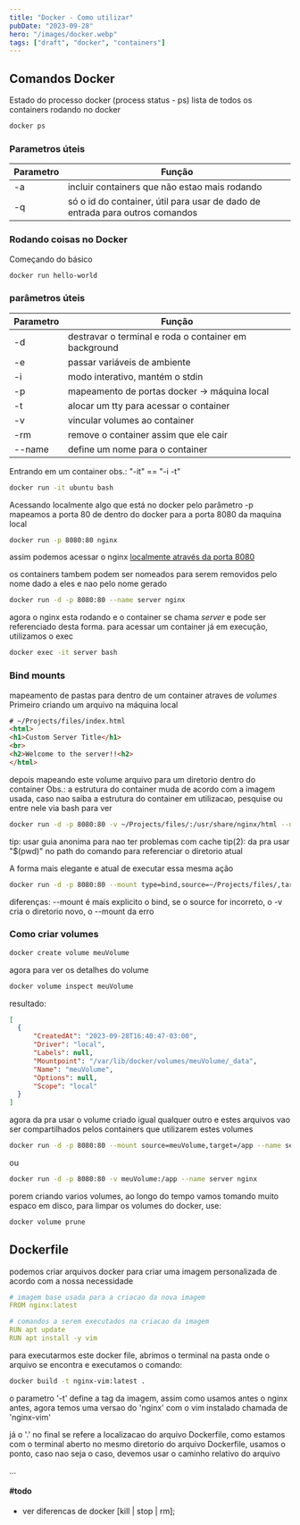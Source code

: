 ```yaml
---
title: "Docker - Como utilizar"
pubDate: "2023-09-28"
hero: "/images/docker.webp"
tags: ["draft", "docker", "containers"]
---
```


## Comandos Docker

Estado do processo docker (process status - ps)
lista de todos os containers rodando no docker

``` sh
docker ps
```

### Parametros úteis

| Parametro | Função                                                                       |
| --------- | ---------------------------------------------------------------------------- |
| -a        | incluir containers que não estao mais rodando                                |
| -q        | só o id do container, útil para usar de dado de entrada para outros comandos |

### Rodando coisas no Docker

Começando do básico

``` sh
docker run hello-world
```

### parâmetros úteis

| Parametro | Função                                                |
| --------- | ----------------------------------------------------- |
| -d        | destravar o terminal e roda o container em background |
| -e        | passar variáveis de ambiente                          |
| -i        | modo interativo, mantém o stdin                       |
| -p        | mapeamento de portas docker -> máquina local          |
| -t        | alocar um tty para acessar o container                |
| -v        | vincular volumes ao container                         |
| -rm       | remove o container assim que ele cair                 |
| --name    | define um nome para o container                       |


Entrando em um container
obs.:  "-it"  ==  "-i -t" 

``` sh
docker run -it ubuntu bash
```

Acessando localmente algo que está no docker
pelo parâmetro -p mapeamos a porta 80 de dentro do docker para a porta 8080 da maquina local

``` sh
docker run -p 8080:80 nginx
```

assim podemos acessar o nginx [localmente através da porta 8080](http://localhost:8080)


os containers tambem podem ser nomeados para serem removidos pelo nome dado a eles e nao pelo nome gerado

``` sh
docker run -d -p 8080:80 --name server nginx
```

agora o nginx esta rodando e o container se chama *server* e pode ser referenciado desta forma.
para acessar um container já em execução, utilizamos o exec

``` sh
docker exec -it server bash
```

### Bind mounts 
mapeamento de pastas para dentro de um container atraves de *volumes*
Primeiro criando um arquivo na máquina local

```` html
# ~/Projects/files/index.html
<html>
<h1>Custom Server Title</h1>
<br>
<h2>Welcome to the server!!<h2>
</html>
````

depois mapeando este volume arquivo para um diretorio dentro do container
Obs.: a estrutura do container muda de acordo com a imagem usada, caso nao saiba a estrutura do container em utilizacao, pesquise ou entre nele via bash para ver

``` sh
docker run -d -p 8080:80 -v ~/Projects/files/:/usr/share/nginx/html --name server nginx
```

tip: usar guia anonima para nao ter problemas com cache
tip(2): da pra usar "$(pwd)" no path do comando para referenciar o diretorio atual


A forma mais elegante e atual de executar essa mesma ação

``` sh
docker run -d -p 8080:80 --mount type=bind,source=~/Projects/files/,target=/usr/share/nginx/html --name server nginx
```

diferenças: --mount é mais explicito o bind, se o source for incorreto, o -v cria o diretorio novo, o --mount da erro

### Como criar volumes

``` sh
docker create volume meuVolume
```

agora para ver os detalhes do volume

``` sh
docker volume inspect meuVolume  
```

resultado:

``` json
[
  {
      "CreatedAt": "2023-09-28T16:40:47-03:00",
      "Driver": "local",
      "Labels": null,
      "Mountpoint": "/var/lib/docker/volumes/meuVolume/_data",
      "Name": "meuVolume",
      "Options": null,
      "Scope": "local"
  }
]
```
agora da pra usar o volume criado igual qualquer outro e estes arquivos vao ser compartilhados pelos containers que utilizarem estes volumes

``` sh
docker run -d -p 8080:80 --mount source=meuVolume,target=/app --name server nginx
```
ou
``` sh
docker run -d -p 8080:80 -v meuVolume:/app --name server nginx
```

porem criando varios volumes, ao longo do tempo vamos tomando muito espaco em disco, para limpar os volumes do docker, use:

``` sh
docker volume prune
```

## Dockerfile

podemos criar arquivos docker para criar uma imagem personalizada de acordo com a nossa necessidade

``` yaml
# imagem base usada para a criacao da nova imagem
FROM nginx:latest

# comandos a serem executados na criacao da imagem
RUN apt update
RUN apt install -y vim
```

para executarmos este docker file, abrimos o terminal na pasta onde o arquivo se encontra e executamos o comando:

``` sh
docker build -t nginx-vim:latest .
```

o parametro '-t' define a tag da imagem, assim como usamos antes o nginx antes, agora temos uma versao do 'nginx' com o vim instalado chamada de 'nginx-vim'

já o '.' no final se refere a localizacao do arquivo Dockerfile, como estamos com o terminal aberto no mesmo diretorio do arquivo Dockerfile, usamos o ponto, caso nao seja o caso, devemos usar o caminho relativo do arquivo

...
#### #todo
* ver diferencas de docker [kill | stop | rm];
